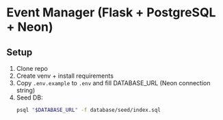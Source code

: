 # Event Manager (Flask + PostgreSQL + Neon)

## Setup
1. Clone repo
2. Create venv + install requirements
3. Copy `.env.example` to `.env` and fill DATABASE_URL (Neon connection string)
4. Seed DB:
   ```bash
   psql "$DATABASE_URL" -f database/seed/index.sql
